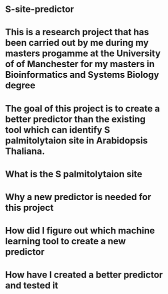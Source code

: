 # S-site-predictor
# This is a research project that has been carried out by me during my masters progamme at the University of of Manchester for my masters in Bioinformatics and Systems Biology degree 
# The goal of this project is to create a better predictor than the existing tool which can identify S palmitolytaion site in Arabidopsis Thaliana. 
# What is the S palmitolytaion site
# Why a new predictor is needed for this project
# How did I figure out which machine learning tool to create a new predictor
# How have I created a better predictor and tested it

